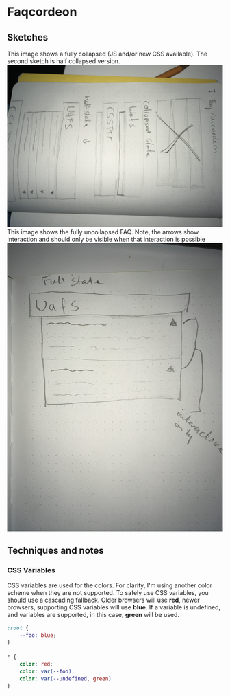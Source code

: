 # Faqcordeon

## Sketches
This image shows a fully collapsed (JS and/or new CSS available). The second sketch is half collapsed version.
![Schets](img/IMG_2011.jpg)
This image shows the fully uncollapsed FAQ. Note, the arrows show interaction and should only be visible when that interaction is possible
![Schets](img/IMG_2012.jpg)

## Techniques and notes
### CSS Variables
CSS variables are used for the colors. For clarity, I'm using another color scheme when they are not supported.
To safely use CSS variables, you should use a cascading fallback. Older browsers will use **red**, newer browsers, supporting CSS variables will use **blue**. If a variable is undefined, and variables are supported, in this case, **green** will be used.

``` CSS
:root {
	--foo: blue;
}

* {
	color: red;
	color: var(--foo);
	color: var(--undefined, green)
}
```


